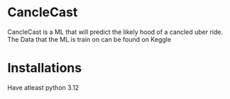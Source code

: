 # CancleCast
CancleCast is a ML that will predict the likely hood of a cancled uber ride. 
The Data that the ML is train on can be found on Keggle

# Installations
Have atleast python 3.12 
